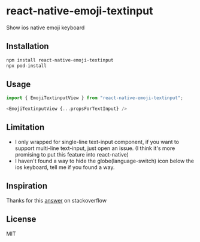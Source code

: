 # react-native-emoji-textinput

Show ios native emoji keyboard
## Installation

```sh
npm install react-native-emoji-textinput
npx pod-install
```


## Usage

```js
import { EmojiTextinputView } from "react-native-emoji-textinput";

<EmojiTextinputView {...propsForTextInput} />
```

## Limitation
- I only wrapped for single-line text-input component, if you want to support multi-line text-input, just open an issue. (I think it's more promising to put this feature into react-native)
- I haven't found a way to hide the globe(language-switch) icon below the ios keyboard, tell me if you found a way.

## Inspiration
Thanks for this [answer](https://stackoverflow.com/a/44753740) on stackoverflow

## License

MIT
